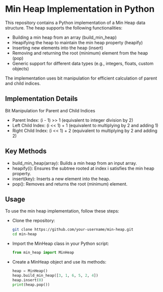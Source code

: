 # Min Heap Implementation in Python
This repository contains a Python implementation of a Min Heap data structure. The heap supports the following functionalities:

* Building a min heap from an array (build_min_heap)
* Heapifying the heap to maintain the min heap property (heapify)
* Inserting new elements into the heap (insert)
* Removing and returning the root (minimum) element from the heap (pop)
* Generic support for different data types (e.g., integers, floats, custom objects)
  
The implementation uses bit manipulation for efficient calculation of parent and child indices.

## Implementation Details
Bit Manipulation for Parent and Child Indices
* Parent Index: (i - 1) >> 1 (equivalent to integer division by 2)
* Left Child Index: (i << 1) + 1 (equivalent to multiplying by 2 and adding 1)
* Right Child Index: (i << 1) + 2 (equivalent to multiplying by 2 and adding 2)

## Key Methods
* build_min_heap(array): Builds a min heap from an input array.
* heapify(i): Ensures the subtree rooted at index i satisfies the min heap property.
* insert(key): Inserts a new element into the heap.
* pop(): Removes and returns the root (minimum) element.

## Usage
To use the min heap implementation, follow these steps:

* Clone the repository:
     ``` bash
     git clone https://github.com/your-username/min-heap.git
     cd min-heap
     ```
* Import the MinHeap class in your Python script:
   ``` python
   from min_heap import MinHeap
   ```
* Create a MinHeap object and use its methods:
  ``` python
  heap = MinHeap()
  heap.build_min_heap([3, 1, 6, 5, 2, 4])
  heap.insert(0)
  print(heap.pop())
   ```
  


  
  
